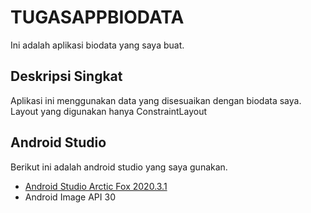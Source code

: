 
# TUGASAPPBIODATA

Ini adalah aplikasi biodata yang saya buat. 

## Deskripsi Singkat

Aplikasi ini menggunakan data yang disesuaikan dengan biodata saya.
Layout yang digunakan hanya ConstraintLayout

## Android Studio

Berikut ini adalah android studio yang saya gunakan.

- [Android Studio Arctic Fox 2020.3.1](https://developer.android.com/studio)
- Android Image API 30
